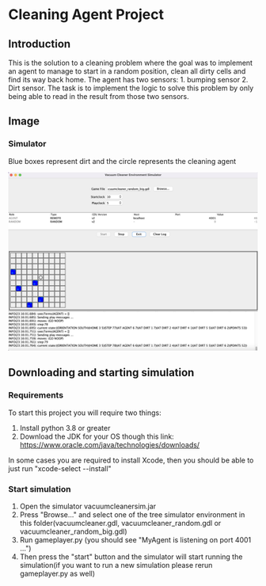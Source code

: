 # Cleaning Agent Project

## Introduction

This is the solution to a cleaning problem where the goal was to implement
an agent to manage to start in a random position, clean all dirty cells
and find its way back home. The agent has two sensors: 1. bumping sensor 2. Dirt sensor.
The task is to implement the logic to solve this problem by only being able to read in the
result from those two sensors.

## Image

### Simulator
Blue boxes represent dirt and the circle represents the cleaning agent

![](images/simulator.png)

## Downloading and starting simulation

### Requirements

To start this project you will require two things:

1. Install python 3.8 or greater
2. Download the JDK for your OS though this link: https://www.oracle.com/java/technologies/downloads/

In some cases you are required to install Xcode, then you should be able to just run "xcode-select --install"

### Start simulation

1. Open the simulator vacuumcleanersim.jar
2. Press "Browse..." and select one of the tree simulator environment in this folder(vacuumcleaner.gdl, vacuumcleaner_random.gdl or vacuumcleaner_random_big.gdl)
3. Run gameplayer.py (you should see "MyAgent is listening on port 4001 ...")
4. Then press the "start" button and the simulator will start running the simulation(if you want to run a new simulation please rerun gameplayer.py as well)
